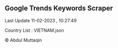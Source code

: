 

## Google Trends Keywords Scraper 
 
Last Update 11-02-2023 , 10:27:49

Country List :
VIETNAM.json



© Abdul Muttaqin 
